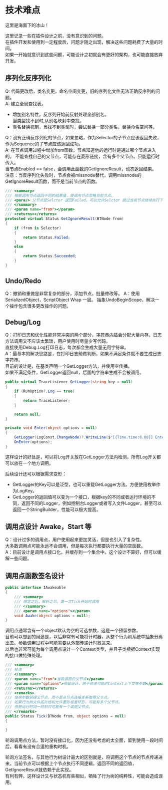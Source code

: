 # 技术难点
这里是海面下的冰山！  

这里记录一些在插件设计之前，没有意识到的问题。  
在插件开发和使用到一定程度后，问题才随之出现，解决这些问题耗费了大量的时间。  
如果一开始就意识到这些问题，可能设计之初就会有更好的架构，也可能直接放弃开发。  

## 序列化反序列化

Q: 代码更改后，类名变更，命名空间变更，旧的序列化文件无法正确反序列的问题。  
A: 建立全局查找表。  
- 增加别名特性，反序列开始前反射处理全部别名。  
  当类型找不到时,从别名映射中查找。
- 类名替换机制，当找不到类型时，尝试替换一部分类名，替换命名空间等。  


Q：没有正确反序列化的节点，如果忽略，作为Selector的子节点应该返回失败，
作为Sequence的子节点应该返回成功。  
A: 在节点调用过程中增加from函数，节点知道他的运行时是通过哪个节点进入的。
不能查找自己的父节点，可能存在菱形链接，含有多个父节点。只能运行时传入。  
当节点Enabled == false，会调用此函数的GetIgnoreResult，动态返回结果。  
注意：当反序列化失败时，节点会被missnode替代，调用missnode的GetIgnoreResult函数，而不是当前节点的函数。

```cs
/// <summary>
/// 根据调用节点返回不同的结果值，使调用节点忽略当前节点。
/// <para/> 父节点是Selctor 返回Failed，可以允许Selctor 跳过当前节点继续执行下个节点而是直接失败。
/// </summary>
/// <param name="from"></param>
/// <returns></returns>
protected virtual Status GetIgnoreResult(BTNode from)
{
    if (from is Selector)
    {
        return Status.Failed;
    }
    else
    {
        return Status.Succeeded;
    }
}
```

## Undo/Redo
Q：撤销和重做是非常复杂的部分，添加节点，批量修改等。
A：使用SerializedObject，ScriptObject Wrap 一层。
抽象UndoBeginScope，解决一个操作包含很多更改操作的问题。

## Debug/Log
Q：打印日志和优化性能非常冲突的两个部分，[字符串内插](https://learn.microsoft.com/dotnet/csharp/programming-guide/strings/#string-interpolation)会分配大量内存。日志方法调用又不应该太繁琐，用户使用时尽量少写代码。  
直接使用Debug.Log打印日志，每次都会生成大量无用字符串。  
A：最基本的解决思路是，在打印日志前做判断，如果不满足条件就不要生成日志字符串。  
目前的设计是，在基类声明一个GetLogger方法，并使用空传播。  
如果不满足条件，GetLogger返回null，后面的字符串生成不会被调用。
```cs
public virtual TraceListener GetLogger(string key = null)
{
    if (RunOption?.Log == true)
    {
        return TraceListener;
    }

    return null;
}

private void Enter(object options = null)
{
    GetLogger(LogConst.ChangeNode)?.WriteLine($"[{Time.time:0.00}] Enter Node {this}");
    OnEnter(options);
}  
```
这样设计的好处是，可以将Log开关放在GetLogger方法内检测，所有Log开关都可以放在一个地方调用。  

后续设计还可以根据需求变形：  
- GetLogger的Key可以是泛型，也可以重载GetLogger方法。方便使用枚举作为LogKey。  
- GetLogger的返回值可以变为一个接口，根据key的不同或者运行环境的不同，返回不同的Logger，例如控制台Logger或者写入文件Logger，甚至可以返回一个StringBuilder，性能可以极大提高。  

## 调用点设计 Awake，Start 等  
Q：设计过多的调用点，用户使用起来更加灵活，但是也引入了复杂性。  
大多数调用点可能永远不会调用，但是每次执行都要执行大量的空函数。  
A：目前设计是调用点接口化，并缓存到一个集合中。这个设计不算好，但可以缓解一些问题。


## 调用点函数签名设计  
```cs
public interface IAwakeable
{
    /// <summary>
    /// 绑定之后，解析之后，第一次Tick开始时调用
    /// </summary>
    /// <param name="options"></param>
    void Awake(object options = null);
}
```

调用点通常含有一个object默认为空的可选参数，这是一个预留参数。  
目前可以想到的用途是，以后非常有可能将计时器，从整个行为树系统中抽象分离出去。参数调用过程中可能需要从外部传递计时器进来。  
以后也非常可能为每个调用点设计一个Context类型，并且子类根据Context实现的接口做特殊处理。  


```cs
/// <summary>
/// 轮询
/// </summary>
/// <param name="from">当前调用的父节点</param>
/// <param name="options">预留设计，用于传递可能的Context上下文等参数</param>
/// <returns></returns>
/// <remarks>
/// 使用参数获得父节点，而不是从节点连接关系取得父节点。
/// 如果行为树文件拓扑结构允许菱形或者环形，可能有多个父节点。
/// 但是运行时同一时刻只可能有一个调用父节点。
/// </remarks>
public Status Tick(BTNode from, object options = null)
{

}
```

轮询调用点方法，暂时没有接口化，因为还没有考虑的太全面，留到使用一段时间后，看看有没有合适的重构时机。  

轮询方法签名，与其他行为树设计最大的区别就是，将调用这个节点的节点传递进来。当前节点可以根据上个节点执行不同逻辑，返回不同的返回值，GetIgnoreResult就依赖于此实现。  
有利有弊，这样设计又与状态机有些相似，牺牲了行为树的纯粹性，可能会造成误用。  


















